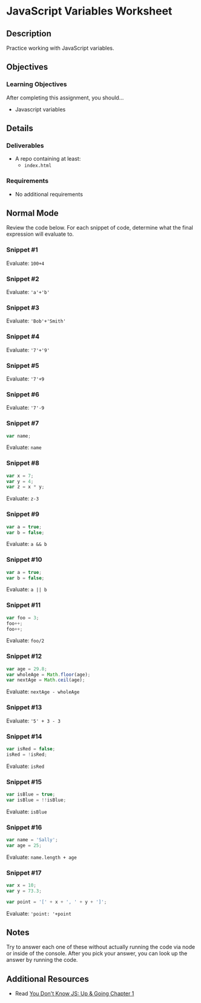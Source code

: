 # JavaScript Variables Worksheet

## Description
Practice working with JavaScript variables.


## Objectives

### Learning Objectives

After completing this assignment, you should…

* Javascript variables

## Details

### Deliverables

* A repo containing at least:
  * `index.html`

### Requirements

* No additional requirements


## Normal Mode
Review the code below. For each snippet of code, determine what the final expression will evaluate to.

### Snippet #1

Evaluate: `100+4`

### Snippet #2

Evaluate: `'a'+'b'`

### Snippet #3

Evaluate: `'Bob'+'Smith'`

### Snippet #4

Evaluate: `'7'+'9'`

### Snippet #5

Evaluate: `'7'+9`

### Snippet #6

Evaluate: `'7'-9`

### Snippet #7

```js
var name;
```
Evaluate: `name`

### Snippet #8

```js
var x = 7;
var y = 4;
var z = x * y;
```
Evaluate: `z-3`

### Snippet #9

```js
var a = true;
var b = false;
```
Evaluate: `a && b`

### Snippet #10

```js
var a = true;
var b = false;
```
Evaluate: `a || b`

### Snippet #11

```js
var foo = 3;
foo++;
foo++;
```
Evaluate: `foo/2`

### Snippet #12

```js
var age = 29.8;
var wholeAge = Math.floor(age);
var nextAge = Math.ceil(age);
```
Evaluate: `nextAge - wholeAge`

### Snippet #13

Evaluate: `'5' + 3 - 3`

### Snippet #14

```js
var isRed = false;
isRed = !isRed;
```
Evaluate: `isRed`

### Snippet #15

```js
var isBlue = true;
var isBlue = !!isBlue;
```
Evaluate: `isBlue`

### Snippet #16

```js
var name = 'Sally';
var age = 25;
```
Evaluate: `name.length + age`

### Snippet #17

```js
var x = 10;
var y = 73.3;

var point = '[' + x + ', ' + y + ']';
```
Evaluate: `'point: '+point`


## Notes

Try to answer each one of these without actually running the code via node or inside of the console. After you pick your answer, you can look up the answer by running the code.

## Additional Resources

* Read [You Don't Know JS: Up & Going Chapter 1](https://github.com/getify/You-Dont-Know-JS/blob/master/up%20&%20going/ch1.md)
